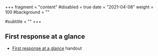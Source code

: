 +++
fragment = "content"
#disabled = true
date = "2021-04-08"
weight = 100
#background = ""

#subtitle = ""
+++

## First response at a glance

- [First response at a glance](/files/First-response-at-a-glance.pdf) handout
